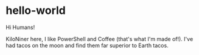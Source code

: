 # hello-world

Hi Humans!

KiloNiner here, I like PowerShell and Coffee (that's what I'm made of!).
I've had tacos on the moon and find them far superior to Earth tacos.
